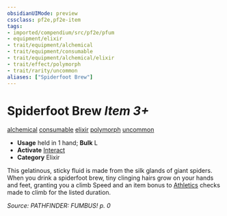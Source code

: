 ```yaml
---
obsidianUIMode: preview
cssclass: pf2e,pf2e-item
tags:
- imported/compendium/src/pf2e/pfum
- equipment/elixir
- trait/equipment/alchemical
- trait/equipment/consumable
- trait/equipment/alchemical/elixir
- trait/effect/polymorph
- trait/rarity/uncommon
aliases: ["Spiderfoot Brew"]
---
```

# Spiderfoot Brew *Item 3+*  
[alchemical](alchemical.md)  [consumable](consumable.md)  [elixir](elixir.md)  [polymorph](polymorph.md)  [uncommon](uncommon.md)  

- **Usage** held in 1 hand; **Bulk** L
- **Activate** [Interact](interact.md)
- **Category** Elixir

This gelatinous, sticky fluid is made from the silk glands of giant spiders. When you drink a spiderfoot brew, tiny clinging hairs grow on your hands and feet, granting you a climb Speed and an item bonus to [Athletics](../../skills.md#Athletics) checks made to climb for the listed duration.

*Source: PATHFINDER: FUMBUS! p. 0*